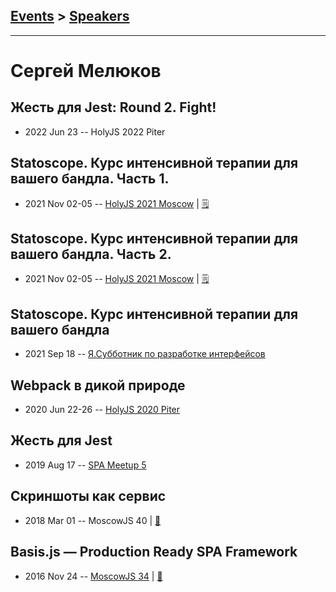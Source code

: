 ## [Events](../README.md) > [Speakers](../speakers.md)
---

# Сергей Мелюков

## Жесть для Jest: Round 2. Fight!
- 2022 Jun 23 -- HolyJS 2022 Piter    
## Statoscope. Курс интенсивной терапии для вашего бандла. Часть 1.
- 2021 Nov 02-05 -- [HolyJS 2021 Moscow](https://www.youtube.com/watch?v=aAkmZ0gMYQ8)    | [:spiral_notepad:](https://habr.com/ru/company/jugru/blog/595595/)
## Statoscope. Курс интенсивной терапии для вашего бандла. Часть 2.
- 2021 Nov 02-05 -- [HolyJS 2021 Moscow](https://www.youtube.com/watch?v=-OUb1RmLhK0)    | [:spiral_notepad:](https://habr.com/ru/company/jugru/blog/595595/)
## Statoscope. Курс интенсивной терапии для вашего бандла
- 2021 Sep 18 -- [Я.Субботник по разработке интерфейсов](https://www.youtube.com/watch?v=y7FG9IkQBrI&t=765s)    
## Webpack в дикой природе
- 2020 Jun 22-26 -- [HolyJS 2020 Piter](https://youtu.be/qKz9YAeKYMs)    
## Жесть для Jest
- 2019 Aug 17 -- [SPA Meetup 5](https://www.youtube.com/watch?v=8_6Kuo5jFpU)    
## Скриншоты как сервис​
- 2018 Mar 01 -- MoscowJS 40  | [:notebook:](https://cloud.mail.ru/public/6ww5/gNyR9rpVx)  
## Basis.js — Production Ready SPA Framework
- 2016 Nov 24 -- [MoscowJS 34](https://www.youtube.com/watch?v=2b2ap0VEBhA)  | [:notebook:](http://www.slideshare.net/moscowjs/basisjs-production-ready-spa-framework)  
